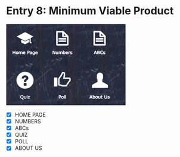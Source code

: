 # Entry 8: Minimum Viable Product
![new1](/pictures/new1.png)

- [x] HOME PAGE
- [x] NUMBERS
- [x] ABCs 
- [x] QUIZ 
- [x] POLL 
- [x] ABOUT US
